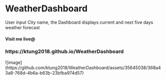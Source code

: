 # WeatherDashboard
<p>User input City name, the Dashboard displays current and next five days weather forecast</p> 
<h4>Visit me live@</h4> <h3>https://ktung2018.github.io/WeatherDashboard</h3>
![image](https://github.com/ktung2018/WeatherDashboard/assets/35645038/368a43a8-768d-4b6a-b63b-23bfba974d57)

